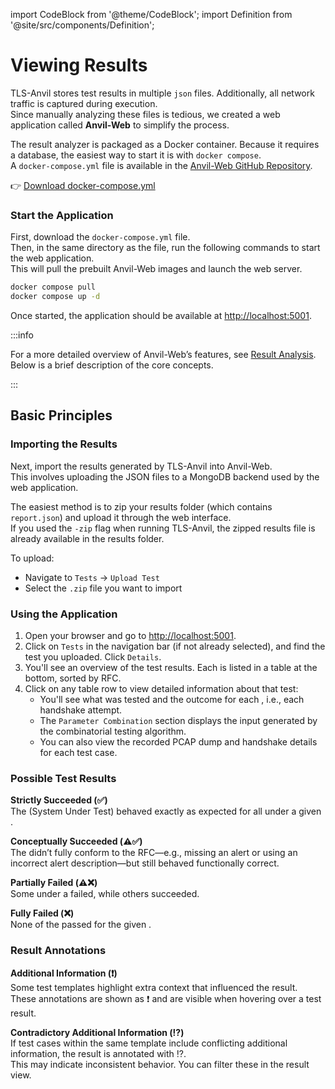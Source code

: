 import CodeBlock from '@theme/CodeBlock';
import Definition from '@site/src/components/Definition';

# Viewing Results

TLS-Anvil stores test results in multiple `json` files. Additionally, all network traffic is captured during execution.  
Since manually analyzing these files is tedious, we created a web application called **Anvil-Web** to simplify the process.

The result analyzer is packaged as a Docker container. Because it requires a database, the easiest way to start it is with `docker compose`.  
A `docker-compose.yml` file is available in the [Anvil-Web GitHub Repository](https://github.com/tls-attacker/Anvil-Web).

👉 [Download docker-compose.yml](https://github.com/tls-attacker/Anvil-Web/blob/main/docker-compose.yml)

### Start the Application

First, download the `docker-compose.yml` file.  
Then, in the same directory as the file, run the following commands to start the web application.  
This will pull the prebuilt Anvil-Web images and launch the web server.

```bash
docker compose pull
docker compose up -d
```

Once started, the application should be available at [http://localhost:5001](http://localhost:5001).

:::info

For a more detailed overview of Anvil-Web’s features, see [Result Analysis](../Result-Analysis).  
Below is a brief description of the core concepts.

:::

## Basic Principles

### Importing the Results

Next, import the results generated by TLS-Anvil into Anvil-Web.  
This involves uploading the JSON files to a MongoDB backend used by the web application.

The easiest method is to zip your results folder (which contains `report.json`) and upload it through the web interface.  
If you used the `-zip` flag when running TLS-Anvil, the zipped results file is already available in the results folder.

To upload:

- Navigate to `Tests` → `Upload Test`
- Select the `.zip` file you want to import

### Using the Application

1. Open your browser and go to [http://localhost:5001](http://localhost:5001).
2. Click on `Tests` in the navigation bar (if not already selected), and find the test you uploaded. Click `Details`.
3. You'll see an overview of the test results. Each <Definition id="test template" /> is listed in a table at the bottom, sorted by RFC.
4. Click on any table row to view detailed information about that test:
   - You'll see what was tested and the outcome for each <Definition id="test input" />, i.e., each handshake attempt.
   - The `Parameter Combination` section displays the input generated by the combinatorial testing algorithm.
   - You can also view the recorded PCAP dump and handshake details for each test case.

### Possible Test Results

**Strictly Succeeded (✅)**  
The <Definition id="SUT" /> (System Under Test) behaved exactly as expected for all <Definition id="test cases" /> under a given <Definition id="test template" />.

**Conceptually Succeeded (⚠️✅)**  
The <Definition id="SUT" /> didn’t fully conform to the RFC—e.g., missing an alert or using an incorrect alert description—but still behaved functionally correct.

**Partially Failed (⚠️❌)**  
Some <Definition id="test inputs" /> under a <Definition id="test template" /> failed, while others succeeded.

**Fully Failed (❌)**  
None of the <Definition id="test inputs" /> passed for the given <Definition id="test template" />.

### Result Annotations

**Additional Information (❗️)**  
Some test templates highlight extra context that influenced the result. These annotations are shown as ❗️ and are visible when hovering over a test result.

**Contradictory Additional Information (⁉️)**  
If test cases within the same template include conflicting additional information, the result is annotated with ⁉️.  
This may indicate inconsistent behavior. You can filter these in the result view.
